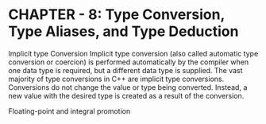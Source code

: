 # CHAPTER - 8: Type Conversion, Type Aliases, and Type Deduction
 
Implicit type Conversion 
Implicit type conversion (also called automatic type conversion or coercion) is performed automatically by the compiler when one data type is required, but a different data type is supplied. The vast majority of type conversions in C++ are implicit type conversions.
Conversions do not change the value or type being converted. Instead, a new value with the desired type is created as a result of the conversion.

Floating-point and integral promotion
